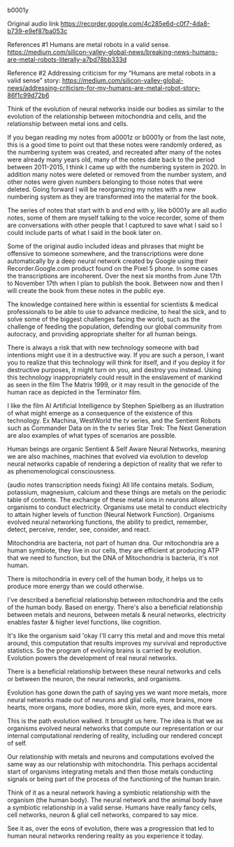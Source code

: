 b0001y

Original audio link https://recorder.google.com/4c285e6d-c0f7-4da8-b739-e9ef87ba053c

References #1
Humans are metal robots in a valid sense.
https://medium.com/silicon-valley-global-news/breaking-news-humans-are-metal-robots-literally-a7bd78bb333d

Reference #2
Addressing criticism for my “Humans are metal robots in a valid sense” story:
https://medium.com/silicon-valley-global-news/addressing-criticism-for-my-humans-are-metal-robot-story-86f1c99d72b6

Think of the evolution of neural networks inside our bodies as similar to the evolution of the relationship between mitochondria and cells, and the relationship between metal ions and cells.

If you began reading my notes from a0001z or b0001y or from the last note, this is a good time to point out that these notes were randomly ordered, as the numbering system was created, and recreated after many of the notes were already many years old, many of the notes date back to the period between 2011-2015, I think I came up with the numbering system in 2020. In addition many notes were deleted or removed from the number system, and other notes were given numbers belonging to those notes that were deleted. Going forward I will be reorganizing my notes with a new numbering system as they are transformed into the material for the book.

The series of notes that start with b and end with y, like b0001y are all audio notes, some of them are myself talking to the voice recorder, some of them are conversations with other people that I captured to save what I said so I could include parts of what I said in the book later on.

Some of the original audio included ideas and phrases that might be offensive to someone somewhere, and the transcriptions were done automatically by a deep neural network created by Google using their Recorder.Google.com product found on the Pixel 5 phone. In some cases the transcriptions are incoherent. Over the next six months from June 17th to November 17th when I plan to publish the book. Between now and then I will create the book from these notes in the public eye.

The knowledge contained here within is essential for scientists & medical professionals to be able to use to advance medicine, to heal the sick, and to solve some of the biggest challenges facing the world, such as the challenge of feeding the population, defending our global community from autocracy, and providing appropriate shelter for all human beings.

There is always a risk that with new technology someone with bad intentions might use it in a destructive way. If you are such a person, I want you to realize that this technology will think for itself, and if you deploy it for destructive purposes, it might turn on you, and destroy you instead. Using this technology inappropriately could result in the enslavement of mankind as seen in the film The Matrix 1999, or it may result in the genocide of the human race as depicted in the Terminator film.

I like the film AI Artificial Intelligence by Stephen Spielberg as an illustration of what might emerge as a consequence of the existence of this technology. Ex Machina, WestWorld the tv series, and the Sentient Robots such as Commander Data on in the tv series Star Trek: The Next Generation are also examples of what types of scenarios are possible.

Human beings are organic Sentient & Self Aware Neural Networks, meaning we are also machines, machines that evolved via evolution to develop neural networks capable of rendering a depiction of reality that we refer to as phenomenological consciousness.

(audio notes transcription needs fixing)
All life contains metals. Sodium, potassium, magnesium, calcium and these things are metals on the periodic table of contents. The exchange of these metal ions in neurons allows organisms to conduct electricity. Organisms use metal to conduct electricity to attain higher levels of function (Neural Network Function). Organisms evolved neural networking functions, the ability to predict, remember, detect, perceive, render, see, consider, and react.

Mitochondria are bacteria, not part of human dna. Our mitochondria are a human symbiote, they live in our cells, they are efficient at producing ATP that we need to function, but the DNA of Mitochondria is bacteria, it's not human.

There is mitochondria in every cell of the human body, it helps us to produce more energy than we could otherwise.

I've described a beneficial relationship between mitochondria and the cells of the human body. Based on energy. There's also a beneficial relationship between metals and neurons, between metals & neural networks, electricity enables faster & higher level functions, like cognition.

It's like the organism said 'okay I'll carry this metal and and move this metal around, this computation that results improves my survival and reproductive statistics. So the program of evolving brains is carried by evolution. Evolution powers the development of real neural networks.

There is a beneficial relationship between these neural networks and cells or between the neuron, the neural networks, and organisms.

Evolution has gone down the path of saying yes we want more metals, more neural networks made out of neurons and glial cells, more brains, more hearts, more organs, more bodies, more skin, more eyes, and more ears.

This is the path evolution walked. It brought us here. The idea is that we as organisms evolved neural networks that compute our representation or our internal computational rendering of reality, including our rendered concept of self.

Our relationship with metals and neurons and computations evolved the same way as our relationship with mitochondria. This perhaps accidental start of organisms integrating metals and then those metals conducting signals or being part of the process of the functioning of the human brain.

Think of it as a neural network having a symbiotic relationship with the organism (the human body). The neural network and the animal body have a symbiotic relationship in a valid sense. Humans have really fancy cells, cell networks, neuron & glial cell networks, compared to say mice.

See it as, over the eons of evolution, there was a progression that led to human neural networks rendering reality as you experience it today.


